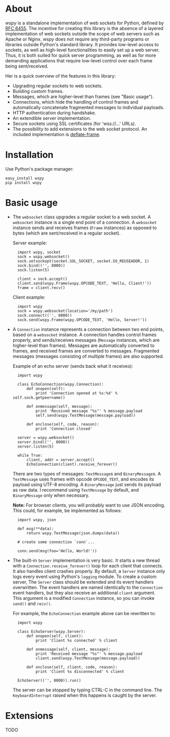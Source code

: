 About
=====

*wspy* is a standalone implementation of web sockets for Python, defined by
[RFC 6455](http://tools.ietf.org/html/rfc6455). The incentive for creating this
library is the absence of a layered implementation of web sockets outside the
scope of web servers such as Apache or Nginx. *wspy* does not require any
third-party programs or libraries outside Python's standard library. It
provides low-level access to sockets, as well as high-level functionalities to
easily set up a web server. Thus, it is both suited for quick server
programming, as well as for more demanding applications that require low-level
control over each frame being sent/received.

Her is a quick overview of the features in this library:
- Upgrading regular sockets to web sockets.
- Building custom frames.
- Messages, which are higher-level than frames (see "Basic usage").
- Connections, which hide the handling of control frames and automatically
  concatenate fragmented messages to individual payloads.
- HTTP authentication during handshake.
- An extendible server implementation.
- Secure sockets using SSL certificates (for 'wss://...' URLs).
- The possibility to add extensions to the web socket protocol. An included
  implementation is [deflate-frame](http://tools.ietf.org/html/draft-tyoshino-hybi-websocket-perframe-deflate-06).


Installation
============

Use Python's package manager:

    easy_install wspy
    pip install wspy


Basic usage
===========

- The `websocket` class upgrades a regular socket to a web socket. A
  `websocket` instance is a single end point of a connection. A `websocket`
  instance sends and receives frames (`Frame` instances) as opposed to bytes
  (which are sent/received in a regular socket).

  Server example:

        import wspy, socket
        sock = wspy.websocket()
        sock.setsockopt(socket.SOL_SOCKET, socket.SO_REUSEADDR, 1)
        sock.bind(('', 8000))
        sock.listen(5)

        client = sock.accept()
        client.send(wspy.Frame(wspy.OPCODE_TEXT, 'Hello, Client!'))
        frame = client.recv()

  Client example:

        import wspy
        sock = wspy.websocket(location='/my/path')
        sock.connect(('', 8000))
        sock.send(wspy.Frame(wspy.OPCODE_TEXT, 'Hello, Server!'))

- A `Connection` instance represents a connection between two end points, based
  on a `websocket` instance. A connection handles control frames properly, and
  sends/receives messages (`Message` instances, which are higher-level than
  frames). Messages are automatically converted to frames, and received frames
  are converted to messages. Fragmented messages (messages consisting of
  multiple frames) are also supported.

  Example of an echo server (sends back what it receives):

        import wspy

        class EchoConnection(wspy.Connection):
            def onopen(self):
                print 'Connection opened at %s:%d' % self.sock.getpeername()

            def onmessage(self, message):
                print 'Received message "%s"' % message.payload
                self.send(wspy.TextMessage(message.payload))

            def onclose(self, code, reason):
                print 'Connection closed'

        server = wspy.websocket()
        server.bind(('', 8000))
        server.listen(5)

        while True:
            client, addr = server.accept()
            EchoConnection(client).receive_forever()

  There are two types of messages: `TextMessage`s and `BinaryMessage`s. A
  `TextMessage` uses frames with opcode `OPCODE_TEXT`, and encodes its payload
  using UTF-8 encoding. A `BinaryMessage` just sends its payload as raw data.
  I recommend using `TextMessage` by default, and `BinaryMessage` only when
  necessary.

  **Note:** For browser clients, you will probably want to use JSON encoding.
  This could, for example, be implemented as follows:

        import wspy, json

        def msg(**data):
            return wspy.TextMessage(json.dumps(data))

        # create some connection `conn`...

        conn.send(msg(foo='Hello, World!'))


- The built-in `Server` implementation is very basic. It starts a new thread
  with a `Connection.receive_forever()` loop for each client that connects. It
  also handles client crashes properly. By default, a `Server` instance only
  logs every event using Python's `logging` module. To create a custom server,
  The `Server` class should be extended and its event handlers overwritten. The
  event handlers are named identically to the `Connection` event handlers, but
  they also receive an additional `client` argument. This argument is a
  modified `Connection` instance, so you can invoke `send()` and `recv()`.

  For example, the `EchoConnection` example above can be rewritten to:

        import wspy

        class EchoServer(wspy.Server):
            def onopen(self, client):
                print 'Client %s connected' % client

            def onmessage(self, client, message):
                print 'Received message "%s"' % message.payload
                client.send(wspy.TextMessage(message.payload))

            def onclose(self, client, code, reason):
                print 'Client %s disconnected' % client

        EchoServer(('', 8000)).run()

  The server can be stopped by typing CTRL-C in the command line. The
  `KeyboardInterrupt` raised when this happens is caught by the server.


Extensions
==========

TODO
